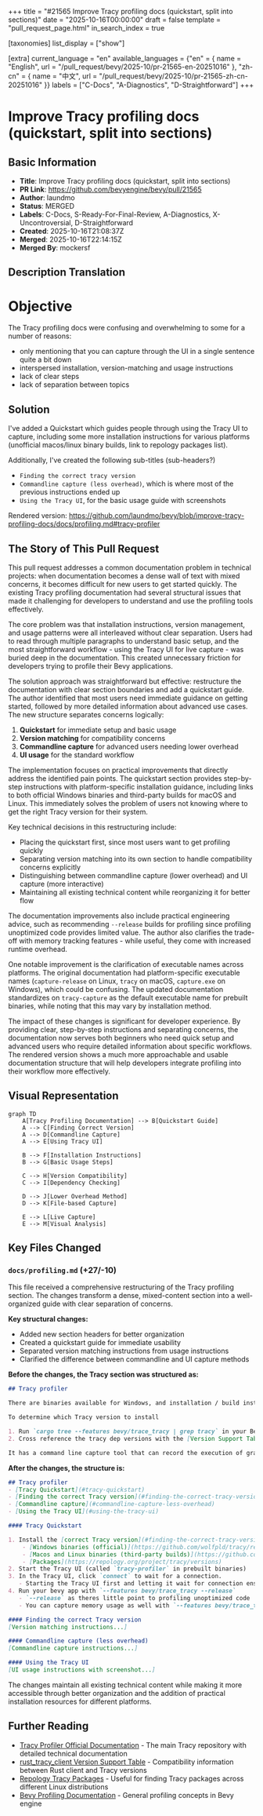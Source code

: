 +++
title = "#21565 Improve Tracy profiling docs (quickstart, split into sections)"
date = "2025-10-16T00:00:00"
draft = false
template = "pull_request_page.html"
in_search_index = true

[taxonomies]
list_display = ["show"]

[extra]
current_language = "en"
available_languages = {"en" = { name = "English", url = "/pull_request/bevy/2025-10/pr-21565-en-20251016" }, "zh-cn" = { name = "中文", url = "/pull_request/bevy/2025-10/pr-21565-zh-cn-20251016" }}
labels = ["C-Docs", "A-Diagnostics", "D-Straightforward"]
+++

# Improve Tracy profiling docs (quickstart, split into sections)

## Basic Information
- **Title**: Improve Tracy profiling docs (quickstart, split into sections)
- **PR Link**: https://github.com/bevyengine/bevy/pull/21565
- **Author**: laundmo
- **Status**: MERGED
- **Labels**: C-Docs, S-Ready-For-Final-Review, A-Diagnostics, X-Uncontroversial, D-Straightforward
- **Created**: 2025-10-16T21:08:37Z
- **Merged**: 2025-10-16T22:14:15Z
- **Merged By**: mockersf

## Description Translation
# Objective

The Tracy profiling docs were confusing and overwhelming to some for a number of reasons:
- only mentioning that you can capture through the UI in a single sentence quite a bit down
- interspersed installation, version-matching and usage instructions
- lack of clear steps
- lack of separation between topics

## Solution

I've added a Quickstart which guides people through using the Tracy UI to capture, including some more installation instructions for various platforms (unofficial macos/linux binary builds, link to repology packages list).

Additionally, I've created the following sub-titles (sub-headers?)
- `Finding the correct tracy version`
- `Commandline capture (less overhead)`, which is where most of the previous instructions ended up
- `Using the Tracy UI`, for the basic usage guide with screenshots

Rendered version: https://github.com/laundmo/bevy/blob/improve-tracy-profiling-docs/docs/profiling.md#tracy-profiler

## The Story of This Pull Request

This pull request addresses a common documentation problem in technical projects: when documentation becomes a dense wall of text with mixed concerns, it becomes difficult for new users to get started quickly. The existing Tracy profiling documentation had several structural issues that made it challenging for developers to understand and use the profiling tools effectively.

The core problem was that installation instructions, version management, and usage patterns were all interleaved without clear separation. Users had to read through multiple paragraphs to understand basic setup, and the most straightforward workflow - using the Tracy UI for live capture - was buried deep in the documentation. This created unnecessary friction for developers trying to profile their Bevy applications.

The solution approach was straightforward but effective: restructure the documentation with clear section boundaries and add a quickstart guide. The author identified that most users need immediate guidance on getting started, followed by more detailed information about advanced use cases. The new structure separates concerns logically:

1. **Quickstart** for immediate setup and basic usage
2. **Version matching** for compatibility concerns  
3. **Commandline capture** for advanced users needing lower overhead
4. **UI usage** for the standard workflow

The implementation focuses on practical improvements that directly address the identified pain points. The quickstart section provides step-by-step instructions with platform-specific installation guidance, including links to both official Windows binaries and third-party builds for macOS and Linux. This immediately solves the problem of users not knowing where to get the right Tracy version for their system.

Key technical decisions in this restructuring include:

- Placing the quickstart first, since most users want to get profiling quickly
- Separating version matching into its own section to handle compatibility concerns explicitly
- Distinguishing between commandline capture (lower overhead) and UI capture (more interactive)
- Maintaining all existing technical content while reorganizing it for better flow

The documentation improvements also include practical engineering advice, such as recommending `--release` builds for profiling since profiling unoptimized code provides limited value. The author also clarifies the trade-off with memory tracking features - while useful, they come with increased runtime overhead.

One notable improvement is the clarification of executable names across platforms. The original documentation had platform-specific executable names (`capture-release` on Linux, `tracy` on macOS, `capture.exe` on Windows), which could be confusing. The updated documentation standardizes on `tracy-capture` as the default executable name for prebuilt binaries, while noting that this may vary by installation method.

The impact of these changes is significant for developer experience. By providing clear, step-by-step instructions and separating concerns, the documentation now serves both beginners who need quick setup and advanced users who require detailed information about specific workflows. The rendered version shows a much more approachable and usable documentation structure that will help developers integrate profiling into their workflow more effectively.

## Visual Representation

```mermaid
graph TD
    A[Tracy Profiling Documentation] --> B[Quickstart Guide]
    A --> C[Finding Correct Version]
    A --> D[Commandline Capture]
    A --> E[Using Tracy UI]
    
    B --> F[Installation Instructions]
    B --> G[Basic Usage Steps]
    
    C --> H[Version Compatibility]
    C --> I[Dependency Checking]
    
    D --> J[Lower Overhead Method]
    D --> K[File-based Capture]
    
    E --> L[Live Capture]
    E --> M[Visual Analysis]
```

## Key Files Changed

### `docs/profiling.md` (+27/-10)

This file received a comprehensive restructuring of the Tracy profiling section. The changes transform a dense, mixed-content section into a well-organized guide with clear separation of concerns.

**Key structural changes:**
- Added new section headers for better organization
- Created a quickstart guide for immediate usability
- Separated version matching instructions from usage instructions
- Clarified the difference between commandline and UI capture methods

**Before the changes, the Tracy section was structured as:**
```markdown
## Tracy profiler

There are binaries available for Windows, and installation / build instructions for other operating systems can be found in the [Tracy documentation PDF](https://github.com/wolfpld/tracy/releases/latest/download/tracy.pdf).

To determine which Tracy version to install

1. Run `cargo tree --features bevy/trace_tracy | grep tracy` in your Bevy workspace root to see which tracy dep versions are used
2. Cross reference the tracy dep versions with the [Version Support Table](https://github.com/nagisa/rust_tracy_client?tab=readme-ov-file#version-support-table)

It has a command line capture tool that can record the execution of graphical applications...
```

**After the changes, the structure is:**
```markdown
## Tracy profiler
- [Tracy Quickstart](#tracy-quickstart)
- [Finding the correct Tracy version](#finding-the-correct-tracy-version)  
- [Commandline capture](#commandline-capture-less-overhead)
- [Using the Tracy UI](#using-the-tracy-ui)

#### Tracy Quickstart

1. Install the [correct Tracy version](#finding-the-correct-tracy-version) (0.12.2 for Bevy 0.17)
    - [Windows binaries (official)](https://github.com/wolfpld/tracy/releases)
    - [Macos and Linux binaries (third-party builds)](https://github.com/tracy-builds/tracy-builds/releases)
    - [Packages](https://repology.org/project/tracy/versions)
2. Start the Tracy UI (called `tracy-profiler` in prebuilt binaries)
3. In the Tracy UI, click `connect` to wait for a connection.
   - Starting the Tracy UI first and letting it wait for connection ensures it doesn't have to catch up
4. Run your bevy app with `--features bevy/trace_tracy --release`
   - `--release` as theres little point to profiling unoptimized code
   - You can capture memory usage as well with `--features bevy/trace_tracy_memory`, at the cost of increased overhead.

#### Finding the correct Tracy version
[Version matching instructions...]

#### Commandline capture (less overhead)
[Commandline capture instructions...]

#### Using the Tracy UI
[UI usage instructions with screenshot...]
```

The changes maintain all existing technical content while making it more accessible through better organization and the addition of practical installation resources for different platforms.

## Further Reading

- [Tracy Profiler Official Documentation](https://github.com/wolfpld/tracy) - The main Tracy repository with detailed technical documentation
- [rust_tracy_client Version Support Table](https://github.com/nagisa/rust_tracy_client?tab=readme-ov-file#version-support-table) - Compatibility information between Rust client and Tracy versions
- [Repology Tracy Packages](https://repology.org/project/tracy/versions) - Useful for finding Tracy packages across different Linux distributions
- [Bevy Profiling Documentation](https://bevyengine.org/learn/advanced-topics/profiling/) - General profiling concepts in Bevy engine